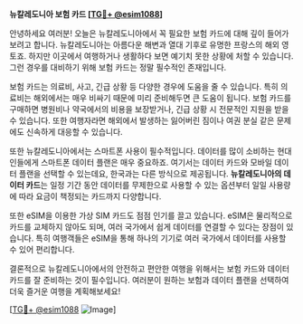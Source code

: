 **뉴칼레도니아 보험 카드 [[TG💪+ @esim1088](https://t.me/s/esim1088)]**

안녕하세요 여러분! 오늘은 뉴칼레도니아에서 꼭 필요한 보험 카드에 대해 깊이 들어가 보려고 합니다. 뉴칼레도니아는 아름다운 해변과 열대 기후로 유명한 프랑스의 해외 영토죠. 하지만 이곳에서 여행하거나 생활하다 보면 예기치 못한 상황에 처할 수 있습니다. 그런 경우를 대비하기 위해 보험 카드는 정말 필수적인 존재입니다.

보험 카드는 의료비, 사고, 긴급 상황 등 다양한 경우에 도움을 줄 수 있습니다. 특히 의료비는 해외에서는 매우 비싸기 때문에 미리 준비해두면 큰 도움이 됩니다. 보험 카드를 구매하면 병원비나 약국에서의 비용을 보장받거나, 긴급 상황 시 전문적인 지원을 받을 수 있습니다. 또한 여행자라면 해외에서 발생하는 잃어버린 짐이나 여권 분실 같은 문제에도 신속하게 대응할 수 있습니다.

또한 뉴칼레도니아에서는 스마트폰 사용이 필수적입니다. 데이터를 많이 소비하는 현대인들에게 스마트폰 데이터 플랜은 매우 중요하죠. 여기서는 데이터 카드와 모바일 데이터 플랜을 선택할 수 있는데요, 한국과는 다른 방식으로 제공됩니다. **뉴칼레도니아의 데이터 카드**는 일정 기간 동안 데이터를 무제한으로 사용할 수 있는 옵션부터 일일 사용량에 따라 요금이 책정되는 카드까지 다양합니다.

또한 eSIM을 이용한 가상 SIM 카드도 점점 인기를 끌고 있습니다. eSIM은 물리적으로 카드를 교체하지 않아도 되며, 여러 국가에서 쉽게 데이터를 연결할 수 있다는 장점이 있습니다. 특히 여행객들은 eSIM을 통해 하나의 기기로 여러 국가에서 데이터를 사용할 수 있어 편리합니다.

결론적으로 뉴칼레도니아에서의 안전하고 편안한 여행을 위해서는 보험 카드와 데이터 카드를 잘 준비하는 것이 필수입니다. 여러분이 원하는 보험과 데이터 플랜을 선택하여 더욱 즐거운 여행을 계획해보세요!

[[TG💪+ @esim1088](https://t.me/s/esim1088) ![Image](https://i.postimg.cc/Y0z9fWf4/image.png)]